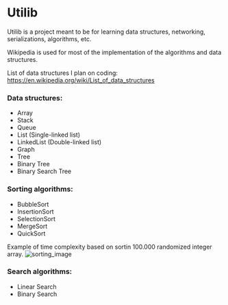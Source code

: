 # Utilib
Utilib is a project meant to be for learning data structures, networking, serializations, algorithms, etc.

Wikipedia is used for most of the implementation of the algorithms and data structures.

List of data structures I plan on coding:
https://en.wikipedia.org/wiki/List_of_data_structures

### Data structures:
- Array
- Stack
- Queue
- List (Single-linked list)
- LinkedList (Double-linked list)
- Graph
- Tree
- Binary Tree
- Binary Search Tree

### Sorting algorithms:
- BubbleSort
- InsertionSort
- SelectionSort
- MergeSort
- QuickSort

Example of time complexity based on sortin 100.000 randomized integer array.
![sorting_image](http://i.imgur.com/WbYG77F.jpg)

### Search algorithms:
- Linear Search
- Binary Search
